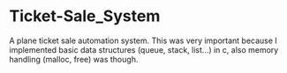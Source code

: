 # Ticket-Sale_System
A plane ticket sale automation system. This was very important because I implemented basic data structures (queue, stack, list...) in c, also memory handling (malloc, free) was though.
